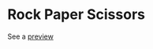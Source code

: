 # Rock Paper Scissors
See a [preview](https://potential-garbage.gitlab.io/the-odin-project/rock-paper-scissors/)
